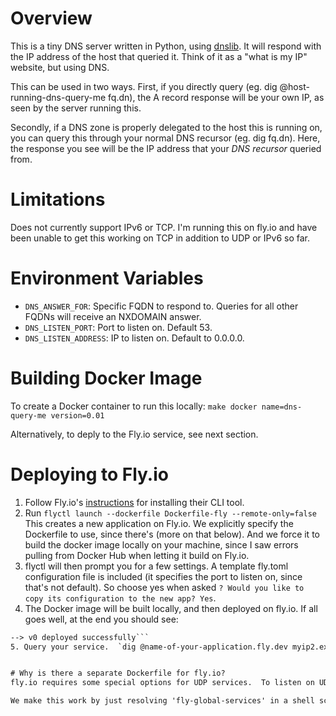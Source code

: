 # Overview
This is a tiny DNS server written in Python, using [dnslib](https://pypi.org/project/dnslib/).  It will respond with the IP address of the host that queried it.  Think of it as a "what is my IP" website, but using DNS.

This can be used in two ways.  First, if you directly query (eg. dig @host-running-dns-query-me fq.dn), the A record response will be your own IP, as seen by the server running this.

Secondly, if a DNS zone is properly delegated to the host this is running on, you can query this through your normal DNS recursor (eg. dig fq.dn).  Here, the response you see will be the IP address that your *DNS recursor* queried from.

# Limitations
Does not currently support IPv6 or TCP.  I'm running this on fly.io and have been unable to get this working on TCP in addition to UDP or IPv6 so far.

# Environment Variables
- `DNS_ANSWER_FOR`: Specific FQDN to respond to.  Queries for all other FQDNs will receive an NXDOMAIN answer.
- `DNS_LISTEN_PORT`: Port to listen on.  Default 53.
- `DNS_LISTEN_ADDRESS`: IP to listen on.  Default to 0.0.0.0.

# Building Docker Image
To create a Docker container to run this locally: `make docker name=dns-query-me version=0.01`

Alternatively, to deply to the Fly.io service, see next section.

# Deploying to Fly.io
1. Follow Fly.io's [instructions](https://fly.io/docs/getting-started/installing-flyctl/) for installing their CLI tool.
2. Run `flyctl launch --dockerfile Dockerfile-fly --remote-only=false`
This creates a new application on Fly.io.  We explicitly specify the Dockerfile to use, since there's (more on that below).  And we force it to build the docker image locally on your machine, since I saw errors pulling from Docker Hub when letting it build on Fly.io.
3. flyctl will then prompt you for a few settings.  A template fly.toml configuration file is included (it specifies the port to listen on, since that's not default).  So choose yes when asked `? Would you like to copy its configuration to the new app? Yes`.
4. The Docker image will be built locally, and then deployed on fly.io.  If all goes well, at the end you should see: 
```1 desired, 1 placed, 1 healthy, 0 unhealthy
--> v0 deployed successfully```
5. Query your service.  `dig @name-of-your-application.fly.dev myip2.example.com`.  This queries your fly.io container for 'myip2.example.com' - which is set as the FQDN to respond to in the template fly.toml configuration file.


# Why is there a separate Dockerfile for fly.io?
fly.io requires some special options for UDP services.  To listen on UDP ports, instead of binding to all IP addresses (eg 0.0.0.0) or a specific static IP, we need to listen on the IP address that 'fly-global-services' resolves inside of our container.  Fly.io describes this [here](https://community.fly.io/t/incoming-udp-support-arriving-soon/231).

We make this work by just resolving 'fly-global-services' in a shell script, and passing that as the environment variable to the Python application.  Dockerfile-fly just tells fly.io to run this shell script instead of directly running the Python scfript.
